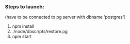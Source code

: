 <h3>Steps to launch:</h3>(have to be connected to pg server with dbname 'postgres')
<ol>
<li>npm install</li>
<li>./node/dbscripts/restore.pg</li>
<li>npm start</li>
</ol>

